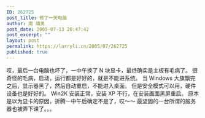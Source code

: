 ```yaml
---
ID: 262725
post_title: 修了一天电脑
author: 南 靖男
post_date: 2005-07-13 20:47:42
post_excerpt: ""
layout: post
permalink: https://larryli.cn/2005/07/262725
published: true
---
```

哎，最后一台电脑也坏了，一中午换了 N 块显卡，最终确实是主板有毛病了。
很奇怪的毛病，启动，运行都是好好的，就是不能进系统。
当 Windows 大旗飘完之后，显示器黑了，然后自动重启，不能进入桌面。
但是安全模式可以用，硬件设备也是好好的。
Win2K 安装正常，安装 XP 不行，在安装画面黑屏重启。
原本是以为显卡的原因，折腾一中午后确定不是了，哎～～
最坚固的一台所谓的服务器也被弄下课了。。。